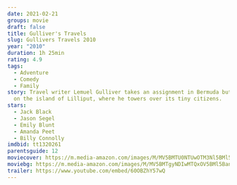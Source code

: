 ```yaml
---
date: 2021-02-21
groups: movie
draft: false
title: Gulliver's Travels
slug: Gullivers Travels 2010
year: "2010"
duration: 1h 25min
rating: 4.9
tags:
  - Adventure
  - Comedy
  - Family
story: Travel writer Lemuel Gulliver takes an assignment in Bermuda but ends up
  on the island of Lilliput, where he towers over its tiny citizens.
stars:
  - Jack Black
  - Jason Segel
  - Emily Blunt
  - Amanda Peet
  - Billy Connolly
imdbid: tt1320261
parentsguide: 12
moviecover: https://m.media-amazon.com/images/M/MV5BMTU0NTUwOTM3Nl5BMl5BanBnXkFtZTcwMDA3NjIwNA@@._V1_FMjpg_UX1215_.jpg
moviebg: https://m.media-amazon.com/images/M/MV5BMTgyNDIwMTQxOV5BMl5BanBnXkFtZTcwOTg4NDUxNA@@._V1_FMjpg_UX1280_.jpg
trailer: https://www.youtube.com/embed/60OBZhY57wQ
---
```

